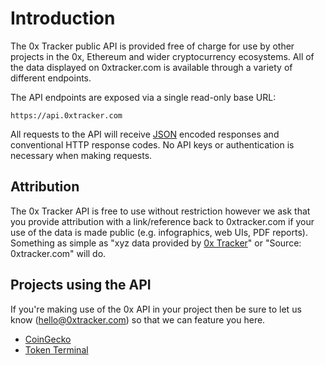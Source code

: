 # Introduction

The 0x Tracker public API is provided free of charge for use by other projects in the 0x, Ethereum and wider cryptocurrency ecosystems. All of the data displayed on 0xtracker.com is available through a variety of different endpoints.

The API endpoints are exposed via a single read-only base URL:

```text
https://api.0xtracker.com
```

All requests to the API will receive [JSON](https://www.json.org/) encoded responses and conventional HTTP response codes. No API keys or authentication is necessary when making requests.

## Attribution

The 0x Tracker API is free to use without restriction however we ask that you provide attribution with a link/reference back to 0xtracker.com if your use of the data is made public \(e.g. infographics, web UIs, PDF reports\). Something as simple as "xyz data provided by [0x Tracker](https://0xtracker.com)" or "Source: 0xtracker.com" will do.

## Projects using the API

If you're making use of the 0x API in your project then be sure to let us know \(hello@0xtracker.com\) so that we can feature you here.

* [CoinGecko](https://coingecko.com)
* [Token Terminal](https://www.tokenterminal.xyz/)

